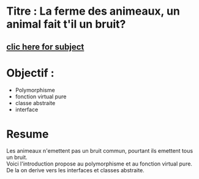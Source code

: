 # Titre : La ferme des animeaux, un animal fait t'il un bruit?

## [clic here for subject](https://github.com/vportens/Piscine_CPP/blob/master/day04/CPP04.subject.pdf) 
# Objectif : 
- Polymorphisme
- fonction virtual pure
- classe abstraite
- interface

# Resume
Les animeaux n'emettent pas un bruit commun, pourtant ils emettent tous un bruit.  
Voici l'introduction propose au polymorphisme et au fonction virtual pure.   
De la on derive vers les interfaces et classes abstraite.
